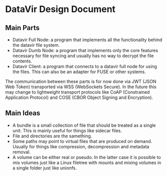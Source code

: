 # DataVir Design Document

## Main Parts

  * Datavir Full Node: a program that implements all the functionality behind the datavir file system.
  * Datavir Dumb Node: a program that implements only the core features necessary for file syncing and usually has no way to decrypt the file contents.
  * Datavir Client: a program that connects to a datavir full node for using the files. This can also be an adapter for FUSE or other systems.

The communication between these parts is for now done via JWT (JSON Web Token) transported via WSS (WebSockets Secure). In the future this may change to lightweight transport protocols like CoAP (Constrained Application Protocol) and COSE (CBOR Object Signing and Encryption).

## Main Ideas

  * A bundle is a small collection of file that should be treated as a single unit. This is mainly useful for things like sidecar files.
  * File and directories are the samething.
  * Some paths may point to virtual files that are produced on demand. Usually for things like compression, decompression and metadata removal.
  * A volume can be either real or pseudo. In the latter case it is possible to mix volumes just like a Linux filetree with mounts and mixing volumes in a single folder just like unionfs.